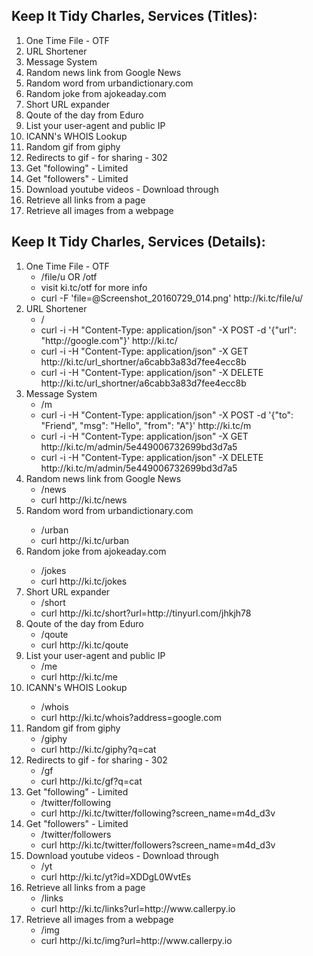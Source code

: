 <h2>Keep It Tidy Charles, Services (Titles):</h2>
<ol>
  <li>One Time File - OTF</li>
  <li>URL Shortener</li>
  <li>Message System</li>
  <li>Random news link from Google News</li>
  <li>Random word from urbandictionary.com</li>
  <li>Random joke from ajokeaday.com</li>
  <li>Short URL expander</li>
  <li>Qoute of the day from Eduro</li>
  <li>List your user-agent and public IP</li>
  <li>ICANN's WHOIS Lookup</li>
  <li>Random gif from giphy</li>
  <li>Redirects to gif - for sharing - 302</li>
  <li>Get "following" - Limited</li>
  <li>Get "followers" - Limited</li>
  <li>Download youtube videos - Download through</li>
  <li>Retrieve all links from a page</li>
  <li>Retrieve all images from a webpage</li>
</ol>

<h2>Keep It Tidy Charles, Services (Details):</h2>
<ol>
  <li>One Time File - OTF
    <ul>
      <li>/file/u OR /otf</li>
      <li>visit ki.tc/otf for more info</li>
      <li>curl -F 'file=@Screenshot_20160729_014.png' http://ki.tc/file/u/</li>
    </ul>
  </li>
  <li>URL Shortener
    <ul>
      <li>/</li>
      <li>curl -i -H "Content-Type: application/json" -X POST -d '{"url": "http://google.com"}' http://ki.tc/</li>
      <li>curl -i -H "Content-Type: application/json" -X GET http://ki.tc/url_shortner/a6cabb3a83d7fee4ecc8b</li>
      <li>curl -i -H "Content-Type: application/json" -X DELETE http://ki.tc/url_shortner/a6cabb3a83d7fee4ecc8b</li>
    </ul>
  </li>
  <li>Message System
    <ul>
      <li>/m</li>
      <li>curl -i -H "Content-Type: application/json" -X POST -d '{"to": "Friend", "msg": "Hello", "from": "A"}' http://ki.tc/m</li>
      <li>curl -i -H "Content-Type: application/json" -X GET http://ki.tc/m/admin/5e449006732699bd3d7a5</li>
      <li>curl -i -H "Content-Type: application/json" -X DELETE http://ki.tc/m/admin/5e449006732699bd3d7a5</li>
    </ul>
  </li>
  <li>Random news link from Google News
    <ul>
      <li>/news</li>
      <li>curl http://ki.tc/news</li>
    </ul>
  </li>
  <li>Random word from urbandictionary.com</li>
    <ul>
      <li>/urban</li>
      <li>curl http://ki.tc/urban</li>
    </ul>
  </li>
  <li>Random joke from ajokeaday.com</li>
    <ul>
      <li>/jokes</li>
      <li>curl http://ki.tc/jokes</li>
    </ul>
  </li>
  <li>Short URL expander
    <ul>
      <li>/short</li>
      <li>curl http://ki.tc/short?url=http://tinyurl.com/jhkjh78</li>
    </ul>
  </li>
  <li>Qoute of the day from Eduro
    <ul>
      <li>/qoute</li>
      <li>curl http://ki.tc/qoute</li>
    </ul>
  <li>List your user-agent and public IP
    <ul>
      <li>/me</li>
      <li>curl http://ki.tc/me</li>
    </ul>
  </li>
  <li>ICANN's WHOIS Lookup</li>
    <ul>
      <li>/whois</li>
      <li>curl http://ki.tc/whois?address=google.com</li>
    </ul>
  </li>
  <li>Random gif from giphy
    <ul>
      <li>/giphy</li>
      <li>curl http://ki.tc/giphy?q=cat</li>
    </ul>
  </li>
  <li>Redirects to gif - for sharing - 302
    <ul>
      <li>/gf</li>
      <li>curl http://ki.tc/gf?q=cat</li>
    </ul>
  </li>
  <li>Get "following" - Limited
    <ul>
      <li>/twitter/following</li>
      <li>curl http://ki.tc/twitter/following?screen_name=m4d_d3v</li>
    </ul>
  </li>
  <li>Get "followers" - Limited
    <ul>
      <li>/twitter/followers</li>
      <li>curl http://ki.tc/twitter/followers?screen_name=m4d_d3v</li>
    </ul>
  </li>
  <li>Download youtube videos - Download through
    <ul>
      <li>/yt</li>
      <li>curl http://ki.tc/yt?id=XDDgL0WvtEs</li>
    </ul>
  </li>
  <li>Retrieve all links from a page
    <ul>
      <li>/links</li>
      <li>curl http://ki.tc/links?url=http://www.callerpy.io</li>
    </ul>
  </li>
  <li>Retrieve all images from a webpage
    <ul>
      <li>/img</li>
      <li>curl http://ki.tc/img?url=http://www.callerpy.io</li>
    </ul>
  </li>
</ol>
